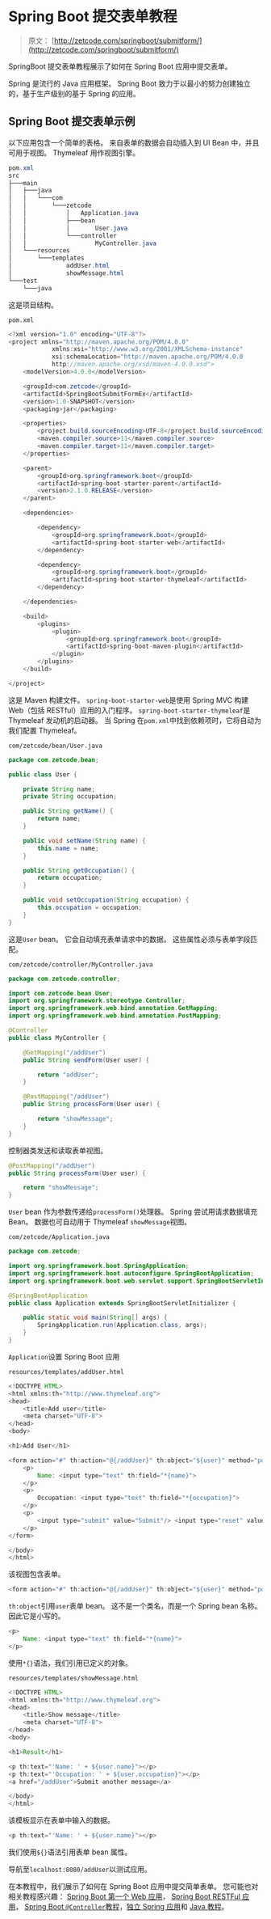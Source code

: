# Spring Boot 提交表单教程

> 原文： [http://zetcode.com/springboot/submitform/](http://zetcode.com/springboot/submitform/)

SpringBoot 提交表单教程展示了如何在 Spring Boot 应用中提交表单。

Spring 是流行的 Java 应用框架。 Spring Boot 致力于以最小的努力创建独立的，基于生产级别的基于 Spring 的应用。

## Spring Boot 提交表单示例

以下应用包含一个简单的表格。 来自表单的数据会自动插入到 UI Bean 中，并且可用于视图。 Thymeleaf 用作视图引擎。

```java
pom.xml
src
├───main
│   ├───java
│   │   └───com
│   │       └───zetcode
│   │           │   Application.java
│   │           ├───bean
│   │           │       User.java
│   │           └───controller
│   │                   MyController.java
│   └───resources
│       └───templates
│               addUser.html
│               showMessage.html
└───test
    └───java

```

这是项目结构。

`pom.xml`

```java
<?xml version="1.0" encoding="UTF-8"?>
<project xmlns="http://maven.apache.org/POM/4.0.0"
            xmlns:xsi="http://www.w3.org/2001/XMLSchema-instance"
            xsi:schemaLocation="http://maven.apache.org/POM/4.0.0
            http://maven.apache.org/xsd/maven-4.0.0.xsd">
    <modelVersion>4.0.0</modelVersion>

    <groupId>com.zetcode</groupId>
    <artifactId>SpringBootSubmitFormEx</artifactId>
    <version>1.0-SNAPSHOT</version>
    <packaging>jar</packaging>

    <properties>
        <project.build.sourceEncoding>UTF-8</project.build.sourceEncoding>
        <maven.compiler.source>11</maven.compiler.source>
        <maven.compiler.target>11</maven.compiler.target>
    </properties>

    <parent>
        <groupId>org.springframework.boot</groupId>
        <artifactId>spring-boot-starter-parent</artifactId>
        <version>2.1.0.RELEASE</version>
    </parent>

    <dependencies>

        <dependency>
            <groupId>org.springframework.boot</groupId>
            <artifactId>spring-boot-starter-web</artifactId>
        </dependency>

        <dependency>
            <groupId>org.springframework.boot</groupId>
            <artifactId>spring-boot-starter-thymeleaf</artifactId>
        </dependency>

    </dependencies>

    <build>
        <plugins>
            <plugin>
                <groupId>org.springframework.boot</groupId>
                <artifactId>spring-boot-maven-plugin</artifactId>
            </plugin>
        </plugins>
    </build>

</project>

```

这是 Maven 构建文件。 `spring-boot-starter-web`是使用 Spring MVC 构建 Web（包括 RESTful）应用的入门程序。 `spring-boot-starter-thymeleaf`是 Thymeleaf 发动机的启动器。 当 Spring 在`pom.xml`中找到依赖项时，它将自动为我们配置 Thymeleaf。

`com/zetcode/bean/User.java`

```java
package com.zetcode.bean;

public class User {

    private String name;
    private String occupation;

    public String getName() {
        return name;
    }

    public void setName(String name) {
        this.name = name;
    }

    public String getOccupation() {
        return occupation;
    }

    public void setOccupation(String occupation) {
        this.occupation = occupation;
    }
}

```

这是`User` bean。 它会自动填充表单请求中的数据。 这些属性必须与表单字段匹配。

`com/zetcode/controller/MyController.java`

```java
package com.zetcode.controller;

import com.zetcode.bean.User;
import org.springframework.stereotype.Controller;
import org.springframework.web.bind.annotation.GetMapping;
import org.springframework.web.bind.annotation.PostMapping;

@Controller
public class MyController {

    @GetMapping("/addUser")
    public String sendForm(User user) {

        return "addUser";
    }

    @PostMapping("/addUser")
    public String processForm(User user) {

        return "showMessage";
    }
}

```

控制器类发送和读取表单视图。

```java
@PostMapping("/addUser")
public String processForm(User user) {

    return "showMessage";
}

```

`User` bean 作为参数传递给`processForm()`处理器。 Spring 尝试用请求数据填充 Bean。 数据也可自动用于 Thymeleaf `showMessage`视图。

`com/zetcode/Application.java`

```java
package com.zetcode;

import org.springframework.boot.SpringApplication;
import org.springframework.boot.autoconfigure.SpringBootApplication;
import org.springframework.boot.web.servlet.support.SpringBootServletInitializer;

@SpringBootApplication
public class Application extends SpringBootServletInitializer {

    public static void main(String[] args) {
        SpringApplication.run(Application.class, args);
    }
}

```

`Application`设置 Spring Boot 应用

`resources/templates/addUser.html`

```java
<!DOCTYPE HTML>
<html xmlns:th="http://www.thymeleaf.org">
<head>
    <title>Add user</title>
    <meta charset="UTF-8">
</head>
<body>

<h1>Add User</h1>

<form action="#" th:action="@{/addUser}" th:object="${user}" method="post">
    <p>
        Name: <input type="text" th:field="*{name}">
    </p>
    <p>
        Occupation: <input type="text" th:field="*{occupation}">
    </p>
    <p>
        <input type="submit" value="Submit"/> <input type="reset" value="Reset">
    </p>
</form>

</body>
</html>

```

该视图包含表单。

```java
<form action="#" th:action="@{/addUser}" th:object="${user}" method="post">

```

`th:object`引用`user`表单 bean。 这不是一个类名，而是一个 Spring bean 名称。 因此它是小写的。

```java
<p>
    Name: <input type="text" th:field="*{name}">
</p>

```

使用`*{}`语法，我们引用已定义的对象。

`resources/templates/showMessage.html`

```java
<!DOCTYPE HTML>
<html xmlns:th="http://www.thymeleaf.org">
<head>
    <title>Show message</title>
    <meta charset="UTF-8">
</head>
<body>

<h1>Result</h1>

<p th:text="'Name: ' + ${user.name}"></p>
<p th:text="'Occupation: ' + ${user.occupation}"></p>
<a href="/addUser">Submit another message</a>

</body>
</html>

```

该模板显示在表单中输入的数据。

```java
<p th:text="'Name: ' + ${user.name}"></p>

```

我们使用`${}`语法引用表单 bean 属性。

导航至`localhost:8080/addUser`以测试应用。

在本教程中，我们展示了如何在 Spring Boot 应用中提交简单表单。 您可能也对相关教程感兴趣： [Spring Boot 第一个 Web 应用](/articles/springbootwebfirst/)， [Spring Boot RESTFul 应用](/articles/springbootrestsimple/)， [Spring Boot `@Controller`教程](/springboot/controller/)，[独立 Spring 应用](/articles/standalonespring/)和 [Java 教程](/lang/java/)。
